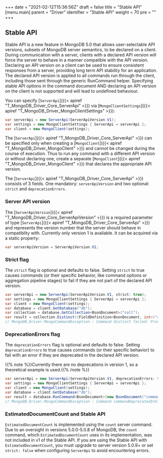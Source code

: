 +++
date = "2021-02-12T15:36:56Z"
draft = false
title = "Stable API"
[menu.main]
  parent = "Driver"
  identifier = "Stable API"
  weight = 70
  pre = "<i class='fa'></i>"
+++

## Stable API

Stable API is a new feature in MongoDB 5.0 that allows user-selectable API versions, subsets of MongoDB
server semantics, to be declared on a client. During communication with a server, clients with a declared
API version will force the server to behave in a manner compatible with the API version. Declaring an API
version on a client can be used to ensure consistent responses from a server, providing long term API
stability for an application. The declared API version is applied to all commands run through the client, including those sent through
the generic RunCommand helper. Specifying stable API options in the command document AND declaring an API version on the client is not supported and will lead to undefined behaviour.

You can specify [`ServerApi`]({{< apiref "T_MongoDB_Driver_Core_ServerApi" >}}) via [`MongoClientSettings`]({{< apiref "T_MongoDB_Driver_MongoClientSettings" >}}):

```csharp
var serverApi = new ServerApi(ServerApiVersion.V1);
var settings = new MongoClientSettings { ServerApi = serverApi };
var client = new MongoClient(settings);
```

The [`ServerApi`]({{< apiref "T_MongoDB_Driver_Core_ServerApi" >}}) can be specified only when creating a [`MongoClient`]({{< apiref "T_MongoDB_Driver_MongoClient" >}}) and cannot be changed during the course of execution. Thus to run any command with a different
API version or without declaring one, create a separate [`MongoClient`]({{< apiref "T_MongoDB_Driver_MongoClient" >}}) that declares the appropriate API version.

The [`ServerApi`]({{< apiref "T_MongoDB_Driver_Core_ServerApi" >}}) consists of 3 fields. One mandatory: `serverApiVersion` and two optional: `strict` and `deprecationErrors`.

### Server API version

The [`ServerApiVersion`]({{< apiref "T_MongoDB_Driver_Core_ServerApiVersion" >}}) is a required parameter of type [`ServerApi`]({{< apiref "T_MongoDB_Driver_Core_ServerApi" >}}) and represents the version number that the server should behave in compatiblity with. Currently only version 1 is available. It can be acquired via a static property:

```csharp
var serverApiVersion = ServerApiVersion.V1;
```

### Strict flag

The `strict` flag is optional and defaults to false. Setting `strict` to true causes commands (or their specific behavior, like command options or aggregation pipeline stages) to fail if they are not part of the declared API version.

```csharp
var serverApi = new ServerApi(ServerApiVersion.V1, strict: true);
var settings = new MongoClientSettings { ServerApi = serverApi };
var client = new MongoClient(settings);
var database = client.GetDatabase("db");
var collection = database.GetCollection<BsonDocument>("coll");
var result = collection.Distinct((FieldDefinition<BsonDocument, int>)"a.b", new BsonDocument("x", 1)); // Fails with:
// MongoDB.Driver.MongoCommandException : Command distinct failed: Provided apiStrict:true, but the command distinct is not in API Version 1.
```

### DeprecationErrors flag

The `deprecationErrors` flag is optional and defaults to false. Setting `deprecationErrors` to true causes commands (or their specific behavior) to fail with an error if they are deprecated in the declared API version.

{{% note %}}Currently there are no deprecations in version 1, so a theoretical example is used.{{% /note %}}

```csharp
var serverApi = new ServerApi(ServerApiVersion.V1, deprecationErrors: true);
var settings = new MongoClientSettings { ServerApi = serverApi };
var client = new MongoClient(settings);
var database = client.GetDatabase("db");
var result = database.RunCommand<BsonDocument>(new BsonDocument("commandDeprecatedInV1", 1)); // Example fail:
// MongoDB.Driver.MongoCommandException : Command commandDeprecatedInV1 failed: Provided deprecationErrors:true, but the command commandDeprecatedInV1 is deprecated in API Version 1.
```

### EstimatedDocumentCount and Stable API

`EstimatedDocumentCount` is implemented using the `count` server command. Due to an oversight in versions
5.0.0-5.0.8 of MongoDB, the `count` command, which `EstimatedDocumentCount` uses in its implementation,
was not included in v1 of the Stable API. If you are using the Stable API with `EstimatedDocumentCount`,
you must upgrade to server version 5.0.9+ or set `strict: false` when configuring `ServerApi` to avoid
encountering errors.

